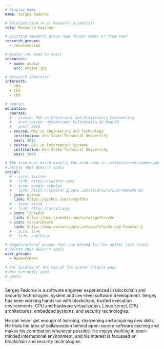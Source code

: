 ```yaml
---
# Display name
name: Sergey Fedorov

# Role/position (e.g. Research Scientist)
role: Research Engineer

# Existing research group (use folder name) or free text
research_groups:
  - consensuslab

# Avatar (no need to edit)
resources:
  - name: avatar
    src: avatar.jpg

# Research interests
interests:
  - tbd
  - tbd
  - tbd

# Degrees
education:
  courses:
  # - course: PhD in Electrical and Electronics Engineering
  #   institution: Universidad Politécnica de Madrid
  #   year: 2019
  - course: MSc in Engineering and Technology
    institution: Don State Technical University
    year: 2012
  - course: BSc in Information Systems
    institution: Don State Technical University
    year: 2009  

# The icon must match exactly the icon name in /static/icons/<name>.png
# Delete what doesn't apply
social:
  # - icon: twitter
  #   link: https://twitter.com/
  # - icon: google-scholar
  #   link: https://scholar.google.com/citations?user=PERSON-ID
  - icon: github
    link: https://github.com/sergefdrv
  # - icon: orcid
  #   link: https://orcid.org/
  - icon: linkedin
    link: https://www.linkedin.com/in/sergefdrv/en
  - icon: researchgate
    link: https://www.researchgate.net/profile/Sergey-Fedorov-2
  # - icon: link
  #   link: anything

# Organizational groups that you belong to (for author list route)
# Delete what doesn't apply
user_groups:
  - Researchers

# For display at the top of the author details page
# Not currently used
# quote:
---
```


Sergey Fedorov is a software engineer experienced in blockchain and security technologies, system and low-level software development. Sergey has been working hands-on with blockchain, trusted execution environments, CPU and hardware virtualization, Linux kernel, CPU architectures, embedded systems, and security technologies.

He can never get enough of learning, sharpening and acquiring new skills. He finds the idea of collaboration behind open-source software exciting and makes his contribution whenever possible. He enjoys working in open-minded international environment, and his interest is focussed on blockchain and security technologies. 

